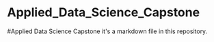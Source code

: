 # Applied_Data_Science_Capstone
#Applied Data Science Capstone
it's a markdown file in this repository.
